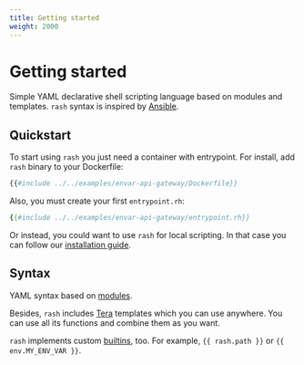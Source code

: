 ```yaml
---
title: Getting started
weight: 2000
---
```


# Getting started

Simple YAML declarative shell scripting language based on modules and templates.
`rash` syntax is inspired by [Ansible](https://www.ansible.com/).

## Quickstart

To start using `rash` you just need a container with entrypoint.
For install, add `rash` binary to your Dockerfile:

```dockerfile
{{#include ../../examples/envar-api-gateway/Dockerfile}}
```

Also, you must create your first `entrypoint.rh`:

```yaml
{{#include ../../examples/envar-api-gateway/entrypoint.rh}}
```

Or instead, you could want to use `rash` for local scripting. In that case you can follow
our [installation guide](installation.md).

## Syntax

YAML syntax based on [modules](module_index.md).

Besides, `rash` includes [Tera](https://tera.netlify.app/docs/) templates which you can use
anywhere. You can use all its functions and combine them as you want.

`rash` implements custom [builtins](vars.md), too. For example, `{{ rash.path }}` or
`{{ env.MY_ENV_VAR }}`.
